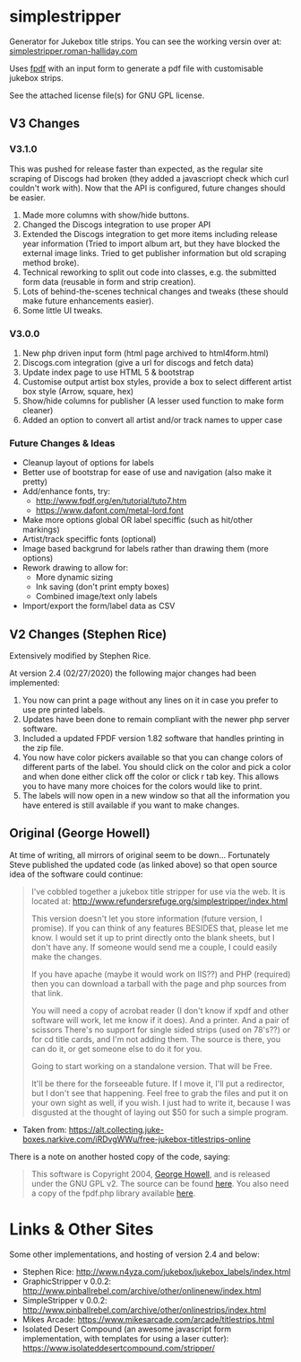 # simplestripper

Generator for Jukebox title strips. You can see the working versin over at: [simplestripper.roman-halliday.com](https://simplestripper.roman-halliday.com/)

Uses [fpdf](http://www.fpdf.org/) with an input form to generate a pdf file with customisable jukebox strips.

See the attached license file(s) for GNU GPL license.

## V3 Changes

### V3.1.0

This was pushed for release faster than expected, as the regular site scraping of Discogs had broken (they added a javascriopt check which curl couldn't work with). Now that the API is configured, future changes should be easier.

1. Made more columns with show/hide buttons.
2. Changed the Discogs integration to use proper API
3. Extended the Discogs integration to get more items including release year information (Tried to import album art, but they have blocked the external image links. Tried to get publisher information but old scraping method broke).
4. Technical reworking to split out code into classes, e.g. the submitted form data (reusable in form and strip creation).
5. Lots of behind-the-scenes technical changes and tweaks (these should make future enhancements easier).
6. Some little UI tweaks.

### V3.0.0

1. New php driven input form (html page archived to html4form.html)
2. Discogs.com integration (give a url for discogs and fetch data)
3. Update index page to use HTML 5 & bootstrap
4. Customise output artist box styles, provide a box to select different artist box style (Arrow, square, hex)
5. Show/hide columns for publisher (A lesser used function to make form cleaner)
6. Added an option to convert all artist and/or track names to upper case

### Future Changes & Ideas

* Cleanup layout of options for labels
* Better use of bootstrap for ease of use and navigation (also make it pretty)
* Add/enhance fonts, try:
  * http://www.fpdf.org/en/tutorial/tuto7.htm
   * https://www.dafont.com/metal-lord.font
* Make more options global OR label speciffic (such as hit/other markings)
* Artist/track speciffic fonts (optional)
* Image based backgrund for labels rather than drawing them (more options)
* Rework drawing to allow for:
  * More dynamic sizing
  * Ink saving (don't print empty boxes)
  * Combined image/text only labels
* Import/export the form/label data as CSV

## V2 Changes (Stephen Rice)

Extensively modified by Stephen Rice.

At version 2.4 (02/27/2020) the following major changes had been implemented:
1. You now can print a page without any lines on it in case you prefer to use pre printed labels.
2. Updates have been done to remain compliant with the newer php server software.
3. Included a updated FPDF version 1.82 software that handles printing in the zip file.
4. You now have color pickers available so that you can change colors of different parts of the label. You should click on the color and pick a color and when done either click off the color or click r tab key. This allows you to have many more choices for the colors would like to print.
5. The labels will now open in a new window so that all the information you have entered is still available if you want to make changes.

## Original (George Howell)

At time of writing, all mirrors of original seem to be down... Fortunately Steve published the updated code (as linked above) so that open source idea of the software could continue:

> I've cobbled together a jukebox title stripper for use via the web.
It is located at:
> http://www.refundersrefuge.org/simplestripper/index.html
>
> This version doesn't let you store information (future version, I promise).
If you can think of any features BESIDES that, please let me know. I would
set it up to print directly onto the blank sheets, but I don't have any.
If someone would send me a couple, I could easily make the changes.
>
> If you have apache (maybe it would work on IIS??) and PHP (required) then
you can download a tarball with the page and php sources from that link.
>
> You will need a copy of acrobat reader (I don't know if xpdf and other
software will work, let me know if it does). And a printer. And a pair of
scissors
> There's no support for single sided strips (used on 78's??) or for
cd title cards, and I'm not adding them. The source is there, you can
do it, or get someone else to do it for you.
>
> Going to start working on a standalone version. That will be Free.
>
> It'll be there for the forseeable future. If I move it, I'll put a
redirector, but I don't see that happening. Feel free to grab the files and
put it on your own sight as well, if you wish. I just had to write it,
because I was disgusted at the thought of laying out $50 for such a
simple program.

 - Taken from: https://alt.collecting.juke-boxes.narkive.com/iRDvgWWu/free-jukebox-titlestrips-online

There is a note on another hosted copy of the code, saying:
> This software is Copyright 2004, [George Howell](mailto:simplestrips@refundersrefuge.org), and is released under the GNU GPL v2. The source can be found [here](http://www.refundersrefuge.org/simplestripper/simplestripper.tar.gz). You also need a copy of the fpdf.php library available [here](http://www.fpdf.org/).

# Links & Other Sites

Some other implementations, and hosting of version 2.4 and below:

* Stephen Rice: http://www.n4yza.com/jukebox/jukebox_labels/index.html
* GraphicStripper v 0.0.2: http://www.pinballrebel.com/archive/other/onlinenew/index.html
* SimpleStripper v 0.0.2: http://www.pinballrebel.com/archive/other/onlinestrips/index.html
* Mikes Arcade: https://www.mikesarcade.com/arcade/titlestrips.html
* Isolated Desert Compound (an awesome javascript form implementation, with templates for using a laser cutter): https://www.isolateddesertcompound.com/stripper/
